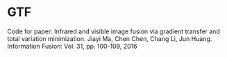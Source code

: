 # GTF
Code for paper: Infrared and visible image fusion via gradient transfer and total variation minimization. Jiayi Ma, Chen Chen, Chang Li, Jun Huang. Information Fusion: Vol. 31, pp. 100-109, 2016
